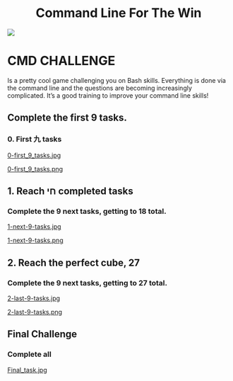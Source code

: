 <h1 align="center"> Command Line For The Win</h1>

<img src="https://s3.amazonaws.com/intranet-projects-files/holbertonschool-sysadmin_devops/324/06AChAO.png">

# CMD CHALLENGE 

Is a pretty cool game challenging you on Bash skills. Everything is done via the command line and the questions are becoming increasingly complicated. It’s a good training to improve your command line skills!


## Complete the first 9 tasks.
### 0. First 九 tasks
[0-first_9_tasks.jpg](https://github.com/Ineffable22/command_line_for_the_win/blob/main/0-first_9_tasks.jpg)

[0-first_9_tasks.png](https://github.com/Ineffable22/command_line_for_the_win/blob/main/0-first_9_tasks.png)


## 1. Reach חי completed tasks
### Complete the 9 next tasks, getting to 18 total.
[1-next-9-tasks.jpg](https://github.com/Ineffable22/command_line_for_the_win/blob/main/1-next-9-tasks.jpg)

[1-next-9-tasks.png](https://github.com/Ineffable22/command_line_for_the_win/blob/main/1-next-9-tasks.png)


## 2. Reach the perfect cube, 27
### Complete the 9 next tasks, getting to 27 total.
[2-last-9-tasks.jpg](https://github.com/Ineffable22/command_line_for_the_win/blob/main/2-last-9-tasks.jpg)

[2-last-9-tasks.png](https://github.com/Ineffable22/command_line_for_the_win/blob/main/2-last-9-tasks.png)

## Final Challenge
### Complete all
[Final_task.jpg](https://github.com/Ineffable22/command_line_for_the_win#:~:text=20%20hours%20ago-,Final_task.jpg,-20%20hours%20ago)